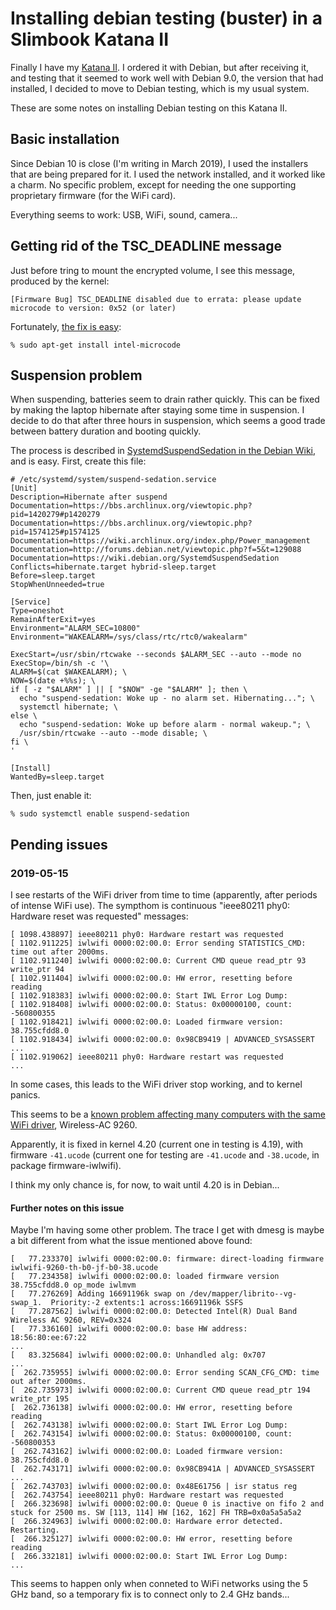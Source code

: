 # Installing debian testing (buster) in a Slimbook Katana II

Finally I have my [Katana II](https://slimbook.es/en/katana-ii-the-ultrabook-aluminum).
I ordered it with Debian, but after receiving it, and testing that it
seemed to work well with Debian 9.0, the version that had installed,
I decided to move to Debian testing, which is my usual system.

These are some notes on installing Debian testing on this Katana II.

## Basic installation

Since Debian 10 is close (I'm writing in March 2019),
I used the installers that are being prepared for it.
I used the network installed, and it worked like a charm.
No specific problem, except for needing the one supporting
proprietary firmware (for the WiFi card).

Everything seems to work: USB, WiFi, sound, camera...

## Getting rid of the TSC_DEADLINE message

Just before tring to mount the encrypted volume, I see this message,
produced by the kernel:

```
[Firmware Bug] TSC_DEADLINE disabled due to errata: please update
microcode to version: 0x52 (or later)
```

Fortunately, [the fix is easy](https://unix.stackexchange.com/questions/410854/tsc-deadline-disabled-due-to-errata#410873):

```
% sudo apt-get install intel-microcode
```

## Suspension problem

When suspending, batteries seem to drain rather quickly.
This can be fixed by making the laptop hibernate after staying
some time in suspension. I decide to do that after three hours in
suspension, which seems a good trade between battery duration and
booting quickly.

The process is described in
[SystemdSuspendSedation in the Debian Wiki](https://wiki.debian.org/SystemdSuspendSedation), and is easy. First, create this file:

```
# /etc/systemd/system/suspend-sedation.service
[Unit]
Description=Hibernate after suspend
Documentation=https://bbs.archlinux.org/viewtopic.php?pid=1420279#p1420279
Documentation=https://bbs.archlinux.org/viewtopic.php?pid=1574125#p1574125
Documentation=https://wiki.archlinux.org/index.php/Power_management
Documentation=http://forums.debian.net/viewtopic.php?f=5&t=129088
Documentation=https://wiki.debian.org/SystemdSuspendSedation
Conflicts=hibernate.target hybrid-sleep.target
Before=sleep.target
StopWhenUnneeded=true

[Service]
Type=oneshot
RemainAfterExit=yes
Environment="ALARM_SEC=10800"
Environment="WAKEALARM=/sys/class/rtc/rtc0/wakealarm"

ExecStart=/usr/sbin/rtcwake --seconds $ALARM_SEC --auto --mode no
ExecStop=/bin/sh -c '\
ALARM=$(cat $WAKEALARM); \
NOW=$(date +%%s); \
if [ -z "$ALARM" ] || [ "$NOW" -ge "$ALARM" ]; then \
  echo "suspend-sedation: Woke up - no alarm set. Hibernating..."; \
  systemctl hibernate; \
else \
  echo "suspend-sedation: Woke up before alarm - normal wakeup."; \
  /usr/sbin/rtcwake --auto --mode disable; \
fi \
'

[Install]
WantedBy=sleep.target
```

Then, just enable it:

```
% sudo systemctl enable suspend-sedation
```

## Pending issues

### 2019-05-15

I see restarts of the WiFi driver from time to time
(apparently, after periods of intense WiFi use).
The sympthom is continuous "ieee80211 phy0: Hardware reset was requested"
messages:

```
[ 1098.438897] ieee80211 phy0: Hardware restart was requested
[ 1102.911225] iwlwifi 0000:02:00.0: Error sending STATISTICS_CMD: time out after 2000ms.
[ 1102.911240] iwlwifi 0000:02:00.0: Current CMD queue read_ptr 93 write_ptr 94
[ 1102.911404] iwlwifi 0000:02:00.0: HW error, resetting before reading
[ 1102.918383] iwlwifi 0000:02:00.0: Start IWL Error Log Dump:
[ 1102.918408] iwlwifi 0000:02:00.0: Status: 0x00000100, count: -560800355
[ 1102.918421] iwlwifi 0000:02:00.0: Loaded firmware version: 38.755cfdd8.0
[ 1102.918434] iwlwifi 0000:02:00.0: 0x98CB9419 | ADVANCED_SYSASSERT
...
[ 1102.919062] ieee80211 phy0: Hardware restart was requested
...
```

In some cases, this leads to the WiFi driver stop working, and to kernel panics.

This seems to be a [known problem affecting many computers with the same WiFi driver](https://bugzilla.kernel.org/show_bug.cgi?id=201713), Wireless-AC 9260.

Apparently, it is fixed in kernel 4.20 (current one in testing is 4.19),
with firmware `-41.ucode` (current one for testing are `-41.ucode`
and `-38.ucode`, in package firmware-iwlwifi).

I think my only chance is, for now, to wait until 4.20 is in Debian...

#### Further notes on this issue

Maybe I'm having some other problem. The trace I get with dmesg is
maybe a bit different from what the issue mentioned above found:

```
[   77.233370] iwlwifi 0000:02:00.0: firmware: direct-loading firmware iwlwifi-9260-th-b0-jf-b0-38.ucode
[   77.234358] iwlwifi 0000:02:00.0: loaded firmware version 38.755cfdd8.0 op_mode iwlmvm
[   77.276269] Adding 16691196k swap on /dev/mapper/librito--vg-swap_1.  Priority:-2 extents:1 across:16691196k SSFS
[   77.287562] iwlwifi 0000:02:00.0: Detected Intel(R) Dual Band Wireless AC 9260, REV=0x324
[   77.336160] iwlwifi 0000:02:00.0: base HW address: 18:56:80:ee:67:22
...
[   83.325684] iwlwifi 0000:02:00.0: Unhandled alg: 0x707
...
[  262.735955] iwlwifi 0000:02:00.0: Error sending SCAN_CFG_CMD: time out after 2000ms.
[  262.735973] iwlwifi 0000:02:00.0: Current CMD queue read_ptr 194 write_ptr 195
[  262.736138] iwlwifi 0000:02:00.0: HW error, resetting before reading
[  262.743138] iwlwifi 0000:02:00.0: Start IWL Error Log Dump:
[  262.743154] iwlwifi 0000:02:00.0: Status: 0x00000100, count: -560800353
[  262.743162] iwlwifi 0000:02:00.0: Loaded firmware version: 38.755cfdd8.0
[  262.743171] iwlwifi 0000:02:00.0: 0x98CB941A | ADVANCED_SYSASSERT
...
[  262.743703] iwlwifi 0000:02:00.0: 0x48E61756 | isr status reg
[  262.743754] ieee80211 phy0: Hardware restart was requested
[  266.323698] iwlwifi 0000:02:00.0: Queue 0 is inactive on fifo 2 and stuck for 2500 ms. SW [113, 114] HW [162, 162] FH TRB=0x0a5a5a5a2
[  266.324963] iwlwifi 0000:02:00.0: Hardware error detected. Restarting.
[  266.325127] iwlwifi 0000:02:00.0: HW error, resetting before reading
[  266.332181] iwlwifi 0000:02:00.0: Start IWL Error Log Dump:
...
```

This seems to happen only when conneted to WiFi networks using the 5 GHz
band, so a temporary fix is to connect only to 2.4 GHz bands...